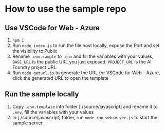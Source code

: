 # How to use the sample repo

## Use VSCode for Web - Azure 
1. `npm i`
2. Run `node index.js` to run the file host locally, expose the Port and set the visibility to Public
3. Rename `.env.sample` to `.env` and fill the variables with your values, `BASE_URL` is the public URL you just exposed. `PROJECT_URL` is the AI Foundry project URL.
4. Run `node geturl.js` to generate the URL for VSCode for Web - Azure, click the generated URL to open the template

## Run the sample locally
1. Copy `.env.template` into folder [./source/javascript] and rename it to `.env`, fill the variables with your values
2. In [./source/javascript] folder, run `node run_webserver.js` to start the sample server.
